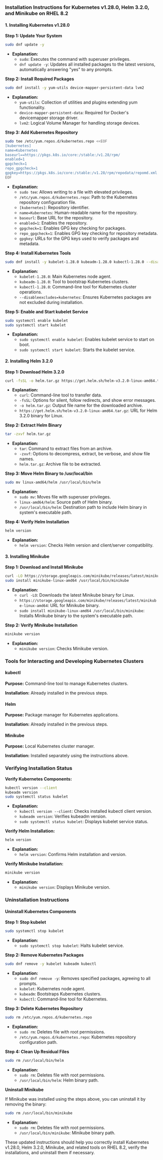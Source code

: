 ### Installation Instructions for Kubernetes v1.28.0, Helm 3.2.0, and Minikube on RHEL 8.2

#### 1. Installing Kubernetes v1.28.0

**Step 1: Update Your System**

```bash
sudo dnf update -y
```
- **Explanation:** 
  - `sudo`: Executes the command with superuser privileges.
  - `dnf update -y`: Updates all installed packages to the latest versions, automatically answering "yes" to any prompts.

**Step 2: Install Required Packages**

```bash
sudo dnf install -y yum-utils device-mapper-persistent-data lvm2
```
- **Explanation:**
  - `yum-utils`: Collection of utilities and plugins extending yum functionality.
  - `device-mapper-persistent-data`: Required for Docker's devicemapper storage driver.
  - `lvm2`: Logical Volume Manager for handling storage devices.

**Step 3: Add Kubernetes Repository**

```bash
sudo tee /etc/yum.repos.d/kubernetes.repo <<EOF
[kubernetes]
name=Kubernetes
baseurl==https://pkgs.k8s.io/core:/stable:/v1.28/rpm/
enabled=1
gpgcheck=1
repo_gpgcheck=1
gpgkey=https://pkgs.k8s.io/core:/stable:/v1.28/rpm/repodata/repomd.xml.key
EOF
```
- **Explanation:** 
  - `sudo tee`: Allows writing to a file with elevated privileges.
  - `/etc/yum.repos.d/kubernetes.repo`: Path to the Kubernetes repository configuration file.
  - `[kubernetes]`: Repository identifier.
  - `name=Kubernetes`: Human-readable name for the repository.
  - `baseurl`: Base URL for the repository.
  - `enabled=1`: Enables the repository.
  - `gpgcheck=1`: Enables GPG key checking for packages.
  - `repo_gpgcheck=1`: Enables GPG key checking for repository metadata.
  - `gpgkey`: URLs for the GPG keys used to verify packages and metadata.

**Step 4: Install Kubernetes Tools**

```bash
sudo dnf install -y kubelet-1.28.0 kubeadm-1.28.0 kubectl-1.28.0 --disableexcludes=kubernetes
```
- **Explanation:**
  - `kubelet-1.28.0`: Main Kubernetes node agent.
  - `kubeadm-1.28.0`: Tool to bootstrap Kubernetes clusters.
  - `kubectl-1.28.0`: Command-line tool for Kubernetes cluster operations.
  - `--disableexcludes=kubernetes`: Ensures Kubernetes packages are not excluded during installation.

**Step 5: Enable and Start kubelet Service**

```bash
sudo systemctl enable kubelet
sudo systemctl start kubelet
```
- **Explanation:**
  - `sudo systemctl enable kubelet`: Enables kubelet service to start on boot.
  - `sudo systemctl start kubelet`: Starts the kubelet service.

#### 2. Installing Helm 3.2.0

**Step 1: Download Helm 3.2.0**

```bash
curl -fsSL -o helm.tar.gz https://get.helm.sh/helm-v3.2.0-linux-amd64.tar.gz
```
- **Explanation:**
  - `curl`: Command-line tool to transfer data.
  - `-fsSL`: Options for silent, follow redirects, and show error messages.
  - `-o helm.tar.gz`: Output file name for the downloaded archive.
  - `https://get.helm.sh/helm-v3.2.0-linux-amd64.tar.gz`: URL for Helm 3.2.0 binary for Linux.

**Step 2: Extract Helm Binary**

```bash
tar -zxvf helm.tar.gz
```
- **Explanation:**
  - `tar`: Command to extract files from an archive.
  - `-zxvf`: Options to decompress, extract, be verbose, and show file names.
  - `helm.tar.gz`: Archive file to be extracted.

**Step 3: Move Helm Binary to /usr/local/bin**

```bash
sudo mv linux-amd64/helm /usr/local/bin/helm
```
- **Explanation:**
  - `sudo mv`: Moves file with superuser privileges.
  - `linux-amd64/helm`: Source path of Helm binary.
  - `/usr/local/bin/helm`: Destination path to include Helm binary in system's executable path.

**Step 4: Verify Helm Installation**

```bash
helm version
```
- **Explanation:** 
  - `helm version`: Checks Helm version and client/server compatibility.

#### 3. Installing Minikube

**Step 1: Download and Install Minikube**

```bash
curl -LO https://storage.googleapis.com/minikube/releases/latest/minikube-linux-amd64
sudo install minikube-linux-amd64 /usr/local/bin/minikube
```
- **Explanation:**
  - `curl -LO`: Downloads the latest Minikube binary for Linux.
  - `https://storage.googleapis.com/minikube/releases/latest/minikube-linux-amd64`: URL for Minikube binary.
  - `sudo install minikube-linux-amd64 /usr/local/bin/minikube`: Installs Minikube binary to the system's executable path.

**Step 2: Verify Minikube Installation**

```bash
minikube version
```
- **Explanation:**
  - `minikube version`: Checks Minikube version.

### Tools for Interacting and Developing Kubernetes Clusters

#### kubectl

**Purpose:** Command-line tool to manage Kubernetes clusters.

**Installation:** Already installed in the previous steps.

#### Helm

**Purpose:** Package manager for Kubernetes applications.

**Installation:** Already installed in the previous steps.

#### Minikube

**Purpose:** Local Kubernetes cluster manager.

**Installation:** Installed separately using the instructions above.

### Verifying Installation Status

**Verify Kubernetes Components:**

```bash
kubectl version --client
kubeadm version
sudo systemctl status kubelet
```
- **Explanation:** 
  - `kubectl version --client`: Checks installed kubectl client version.
  - `kubeadm version`: Verifies kubeadm version.
  - `sudo systemctl status kubelet`: Displays kubelet service status.

**Verify Helm Installation:**

```bash
helm version
```
- **Explanation:**
  - `helm version`: Confirms Helm installation and version.

**Verify Minikube Installation:**

```bash
minikube version
```
- **Explanation:**
  - `minikube version`: Displays Minikube version.

### Uninstallation Instructions

#### Uninstall Kubernetes Components

**Step 1: Stop kubelet**

```bash
sudo systemctl stop kubelet
```
- **Explanation:**
  - `sudo systemctl stop kubelet`: Halts kubelet service.

**Step 2: Remove Kubernetes Packages**

```bash
sudo dnf remove -y kubelet kubeadm kubectl
```
- **Explanation:**
  - `sudo dnf remove -y`: Removes specified packages, agreeing to all prompts.
  - `kubelet`: Kubernetes node agent.
  - `kubeadm`: Bootstraps Kubernetes clusters.
  - `kubectl`: Command-line tool for Kubernetes.

**Step 3: Delete Kubernetes Repository**

```bash
sudo rm /etc/yum.repos.d/kubernetes.repo
```
- **Explanation:**
  - `sudo rm`: Deletes file with root permissions.
  - `/etc/yum.repos.d/kubernetes.repo`: Kubernetes repository configuration path.

**Step 4: Clean Up Residual Files**

```bash
sudo rm /usr/local/bin/helm
```
- **Explanation:**
  - `sudo rm`: Deletes file with root permissions.
  - `/usr/local/bin/helm`: Helm binary path.

**Uninstall Minikube**

If Minikube was installed using the steps above, you can uninstall it by removing the binary:

```bash
sudo rm /usr/local/bin/minikube
```
- **Explanation:**
  - `sudo rm`: Deletes file with root permissions.
  - `/usr/local/bin/minikube`: Minikube binary path.

These updated instructions should help you correctly install Kubernetes v1.28.0, Helm 3.2.0, Minikube, and related tools on RHEL 8.2, verify the installations, and uninstall them if necessary.
